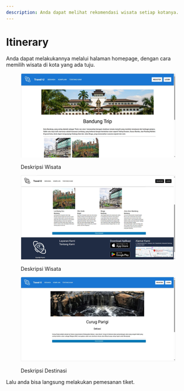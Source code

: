 ```yaml
---
description: Anda dapat melihat rekomendasi wisata setiap kotanya.
---
```


# Itinerary

Anda dapat melakukannya melalui halaman homepage, dengan cara memilih wisata di kota yang ada tuju.

<figure><img src="../.gitbook/assets/WhatsApp Image 2024-12-30 at 17.18.26_b137e9ce.jpg" alt=""><figcaption><p>Deskripsi Wisata</p></figcaption></figure>

<figure><img src="../.gitbook/assets/WhatsApp Image 2024-12-30 at 17.18.27_69f21e5a.jpg" alt=""><figcaption><p>Deskripsi Wisata</p></figcaption></figure>

<figure><img src="../.gitbook/assets/WhatsApp Image 2024-12-30 at 17.19.08_cb75a82c.jpg" alt=""><figcaption><p>Deskripsi Destinasi</p></figcaption></figure>

Lalu anda bisa langsung melakukan pemesanan tiket.
